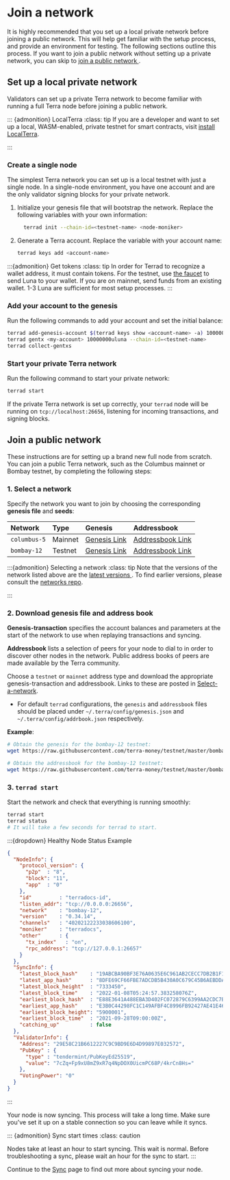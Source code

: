# Join a network

It is highly recommended that you set up a local private network before joining a public network. This will help get familiar with the setup process, and provide an environment for testing. The following sections outline this process. If you want to join a public network without setting up a private network, you can skip to [join a public network ](#join-a-public-network).

## Set up a local private network

Validators can set up a private Terra network to become familiar with running a full Terra node before joining a public network.  

::: {admonition} LocalTerra
:class: tip
If you are a developer and want to set up a local, WASM-enabled, private testnet for smart contracts, visit [install LocalTerra](../../develop/localterra/README.md).

:::

### Create a single node

The simplest Terra network you can set up is a local testnet with just a single node. In a single-node environment, you have one account and are the only validator signing blocks for your private network.

1. Initialize your genesis file that will bootstrap the network. Replace the following variables with your own information:

   ```bash
     terrad init --chain-id=<testnet-name> <node-moniker>
     ```

2. Generate a Terra account. Replace the variable with your account name:

   ```bash
   terrad keys add <account-name>
   ```

:::{admonition} Get tokens
:class: tip
In order for Terrad to recognize a wallet address, it must contain tokens. For the testnet, use [the faucet](https://faucet.terra.money/) to send Luna to your wallet. If you are on mainnet, send funds from an existing wallet. 1-3 Luna are sufficient for most setup processes.
:::

### Add your account to the genesis

Run the following commands to add your account and set the initial balance:

```bash
terrad add-genesis-account $(terrad keys show <account-name> -a) 100000000uluna,1000usd
terrad gentx <my-account> 10000000uluna --chain-id=<testnet-name>
terrad collect-gentxs
```

### Start your private Terra network

Run the following command to start your private network:

```bash
terrad start
```

If the private Terra network is set up correctly, your `terrad` node will be running on `tcp://localhost:26656`, listening for incoming transactions, and signing blocks.

## Join a public network

These instructions are for setting up a brand new full node from scratch. You can join a public Terra network, such as the Columbus mainnet or Bombay testnet, by completing the following steps:


### 1. Select a network

Specify the network you want to join by choosing the corresponding **genesis file** and **seeds**:

| Network      | Type | Genesis|Addressbook|
| :--- | :--- | :--- | :--- |
| `columbus-5` | Mainnet      |[Genesis Link](https://columbus-genesis.s3.ap-northeast-1.amazonaws.com/columbus-5-genesis.json)| [Addressbook Link](https://network.terra.dev/addrbook.json)|
| `bombay-12`  | Testnet      |[Genesis Link](https://raw.githubusercontent.com/terra-money/testnet/master/bombay-12/genesis.json)|[ Addressbook Link ](https://raw.githubusercontent.com/terra-money/testnet/master/bombay-12/addrbook.json)|


:::{admonition} Selecting a network
:class: tip
Note that the versions of the network listed above are the [ latest versions ](https://github.com/terra-money/testnet/tree/master#latest-networks). To find earlier versions, please consult the [networks repo](https://github.com/terra-money/testnet).

:::


### 2. Download genesis file and address book

**Genesis-transaction** specifies the account balances and parameters at the start of the network to use when replaying transactions and syncing.

**Addressbook** lists a selection of peers for your node to dial to in order to discover other nodes in the network. Public address books of peers are made available by the Terra community.

Choose a `testnet` or `mainnet` address type and download the appropriate genesis-transaction and addressbook. Links to these are posted in [Select-a-network](#select-a-network).

- For default `terrad` configurations, the `genesis` and `addressbook` files should be placed under `~/.terra/config/genesis.json` and `~/.terra/config/addrbook.json` respectively.

**Example**:

```bash
# Obtain the genesis for the bombay-12 testnet:
wget https://raw.githubusercontent.com/terra-money/testnet/master/bombay-12/genesis.json -I ~/.terra/config/genesis.json

# Obtain the addressbook for the bombay-12 testnet:
wget https://raw.githubusercontent.com/terra-money/testnet/master/bombay-12/addrbook.json -O ~/.terra/config/addrbook.json
```

### 3. `terrad start`

Start the network and check that everything is running smoothly:

```bash
terrad start
terrad status
# It will take a few seconds for terrad to start.
```
:::{dropdown} Healthy Node Status Example

```json
{
  "NodeInfo": {
    "protocol_version": {
      "p2p"  : "8",
      "block": "11",
      "app"  : "0"
    },
    "id"         : "terradocs-id",
    "listen_addr": "tcp://0.0.0.0:26656",
    "network"    : "bombay-12",
    "version"    : "0.34.14",
    "channels"   : "40202122233038606100",
    "moniker"    : "terradocs",
    "other"      : {
      "tx_index"   : "on",
      "rpc_address": "tcp://127.0.0.1:26657"
    }
  },
  "SyncInfo": {
    "latest_block_hash"    : "19ABCBA90BF3E76A0635E6C961AB2CECC7DB2B1F1338057DB334568128E0776E",
    "latest_app_hash"      : "8DFE69CF66FBE7ADCDB5B430A0C679C45B6AEBDDAE23835ABDC4ACBC704F7525",
    "latest_block_height"  : "7333450",
    "latest_block_time"    : "2022-01-08T05:24:57.383258076Z",
    "earliest_block_hash"  : "E88E3641A488EBA3D402FC072879C6399AA2CDC7B6CC5A3061E5A64D9FFD3BDE",
    "earliest_app_hash"    : "E3B0C44298FC1C149AFBF4C8996FB92427AE41E4649B934CA495991B7852B855",
    "earliest_block_height": "5900001",
    "earliest_block_time"  : "2021-09-28T09:00:00Z",
    "catching_up"          : false                         
  },
  "ValidatorInfo": {
    "Address": "29E58C21B6612227C9C9BD9E6D4D99897E032572",
    "PubKey" : {
      "type" : "tendermint/PubKeyEd25519",
      "value": "7cZq+Fp9xU8mZ9xR7q4NpDOX0UicmPC68P/4krCn8Hs="
    },
    "VotingPower": "0"
  }
}
```
:::

Your node is now syncing. This process will take a long time. Make sure you've set it up on a stable connection so you can leave while it syncs.

::: {admonition} Sync start times
:class: caution

Nodes take at least an hour to start syncing. This wait is normal. Before troubleshooting a sync, please wait an hour for the sync to start.
:::

Continue to the [Sync](sync.md) page to find out more about syncing your node.
